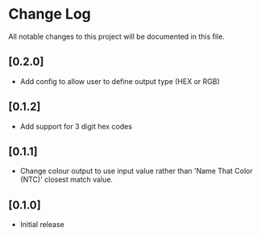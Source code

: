 # Change Log
All notable changes to this project will be documented in this file.

## [0.2.0]
- Add config to allow user to define output type (HEX or RGB)

## [0.1.2]
- Add support for 3 digit hex codes

## [0.1.1]
- Change colour output to use input value rather than 'Name That Color (NTC)' closest match value.

## [0.1.0]
- Initial release
